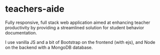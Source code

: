 # teachers-aide
Fully responsive, full stack web application aimed at enhancing teacher productivity by providing a streamlined solution for student behavior documentation.

I use vanilla JS and a bit of Bootstrap on the frontend (with ejs), and Node on the backend with a MongoDB database.
